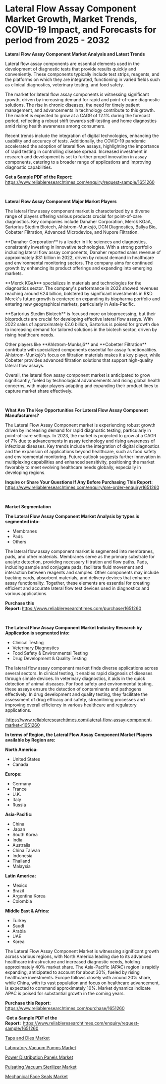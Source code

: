 <p><h1>Lateral Flow Assay Component Market Growth, Market Trends, COVID-19 Impact, and Forecasts for period from 2025 - 2032</h1></p><p><strong>Lateral Flow Assay Component Market Analysis and Latest Trends</strong></p>
<p><p>Lateral flow assay components are essential elements used in the development of diagnostic tests that provide results quickly and conveniently. These components typically include test strips, reagents, and the platforms on which they are integrated, functioning in varied fields such as clinical diagnostics, veterinary testing, and food safety.</p><p>The market for lateral flow assay components is witnessing significant growth, driven by increasing demand for rapid and point-of-care diagnostic solutions. The rise in chronic diseases, the need for timely patient management, and advancements in technology contribute to this growth. The market is expected to grow at a CAGR of 12.1% during the forecast period, reflecting a robust shift towards self-testing and home diagnostics amid rising health awareness among consumers.</p><p>Recent trends include the integration of digital technologies, enhancing the usability and accuracy of tests. Additionally, the COVID-19 pandemic accelerated the adoption of lateral flow assays, highlighting the importance of rapid testing in controlling disease spread. Increased investment in research and development is set to further propel innovation in assay components, catering to a broader range of applications and improving diagnostic capabilities.</p></p>
<p><strong>Get a Sample PDF of the Report:&nbsp;</strong> <a href="https://www.reliableresearchtimes.com/enquiry/request-sample/1651260?utm_campaign=3546&utm_medium=2&utm_source=Github&utm_content=ia&utm_term=23032025&utm_id=lateral-flow-assay-component">https://www.reliableresearchtimes.com/enquiry/request-sample/1651260</a></p>
<p>&nbsp;</p>
<p><strong>Lateral Flow Assay Component Major Market Players</strong></p>
<p><p>The lateral flow assay component market is characterized by a diverse range of players offering various products crucial for point-of-care diagnostics. Key companies include Danaher Corporation, Merck KGaA, Sartorius Stedim Biotech, Ahlstrom-Munksjö, DCN Diagnostics, Ballya Bio, Cobetter Filtration, Advanced Microdevice, and Nupore Filtration.</p><p>**Danaher Corporation** is a leader in life sciences and diagnostics, consistently investing in innovative technologies. With a strong portfolio including lateral flow assay components, Danaher reported sales revenue of approximately $31 billion in 2022, driven by robust demand in healthcare and environmental monitoring sectors. The company aims for continued growth by enhancing its product offerings and expanding into emerging markets.</p><p>**Merck KGaA** specializes in materials and technologies for the diagnostics sector. The company's performance in 2022 showed revenues reaching around €24 billion, bolstered by significant investments in R&D. Merck's future growth is centered on expanding its biopharma portfolio and entering new geographical markets, particularly in Asia-Pacific.</p><p>**Sartorius Stedim Biotech** is focused more on bioprocessing, but their bioproducts are crucial for developing effective lateral flow assays. With 2022 sales of approximately €2.6 billion, Sartorius is poised for growth due to increasing demand for tailored solutions in the biotech sector, driven by rising healthcare needs.</p><p>Other players like **Ahlstrom-Munksjö** and **Cobetter Filtration** contribute with specialized components essential for assay functionalities. Ahlstrom-Munksjö's focus on filtration materials makes it a key player, while Cobetter provides advanced filtration solutions that support high-quality lateral flow assays.</p><p>Overall, the lateral flow assay component market is anticipated to grow significantly, fueled by technological advancements and rising global health concerns, with major players adapting and expanding their product lines to capture market share effectively.</p></p>
<p>&nbsp;</p>
<p><strong>What Are The Key Opportunities For Lateral Flow Assay Component Manufacturers?</strong></p>
<p><p>The Lateral Flow Assay Component market is experiencing robust growth driven by increasing demand for rapid diagnostic testing, particularly in point-of-care settings. In 2023, the market is projected to grow at a CAGR of 7% due to advancements in assay technology and rising awareness of infectious diseases. Key trends include the integration of digital diagnostics and the expansion of applications beyond healthcare, such as food safety and environmental monitoring. Future outlook suggests further innovation in multiplexing capabilities and enhanced sensitivity, positioning the market favorably to meet evolving healthcare needs globally, especially in developing regions.</p></p>
<p><strong>Inquire or Share Your Questions If Any Before Purchasing This Report:</strong> <a href="https://www.reliableresearchtimes.com/enquiry/pre-order-enquiry/1651260?utm_campaign=3546&utm_medium=2&utm_source=Github&utm_content=ia&utm_term=23032025&utm_id=lateral-flow-assay-component">https://www.reliableresearchtimes.com/enquiry/pre-order-enquiry/1651260</a></p>
<p>&nbsp;</p>
<p><strong>Market Segmentation</strong></p>
<p><strong>The Lateral Flow Assay Component Market Analysis by types is segmented into:</strong></p>
<p><ul><li>Membranes</li><li>Pads</li><li>Others</li></ul></p>
<p><p>The lateral flow assay component market is segmented into membranes, pads, and other materials. Membranes serve as the primary substrate for analyte detection, providing necessary filtration and flow paths. Pads, including sample and conjugate pads, facilitate fluid movement and interaction between reagents and samples. Other components may include backing cards, absorbent materials, and delivery devices that enhance assay functionality. Together, these elements are essential for creating efficient and accurate lateral flow test devices used in diagnostics and various applications.</p></p>
<p><strong>Purchase this Report:&nbsp;</strong><a href="https://www.reliableresearchtimes.com/purchase/1651260?utm_campaign=3546&utm_medium=2&utm_source=Github&utm_content=ia&utm_term=23032025&utm_id=lateral-flow-assay-component">https://www.reliableresearchtimes.com/purchase/1651260</a></p>
<p>&nbsp;</p>
<p><strong>The Lateral Flow Assay Component Market Industry Research by Application is segmented into:</strong></p>
<p><ul><li>Clinical Testing</li><li>Veterinary Diagnostics</li><li>Food Safety & Environmental Testing</li><li>Drug Development & Quality Testing</li></ul></p>
<p><p>The lateral flow assay component market finds diverse applications across several sectors. In clinical testing, it enables rapid diagnosis of diseases through simple devices. In veterinary diagnostics, it aids in the quick detection of animal diseases. For food safety and environmental testing, these assays ensure the detection of contaminants and pathogens effectively. In drug development and quality testing, they facilitate the assessment of drug efficacy and safety, streamlining processes and improving overall efficiency in various healthcare and regulatory applications.</p></p>
<p><a href="https://www.reliableresearchtimes.com/lateral-flow-assay-component-market-r1651260?utm_campaign=3546&utm_medium=2&utm_source=Github&utm_content=ia&utm_term=23032025&utm_id=lateral-flow-assay-component">&nbsp;https://www.reliableresearchtimes.com/lateral-flow-assay-component-market-r1651260</a></p>
<p><strong>In terms of Region, the Lateral Flow Assay Component Market Players available by Region are:</strong></p>
<p>
    <p> <strong> North America: </strong>
        <ul>
            <li>United States</li>
            <li>Canada</li>
        </ul>
        </p> 
    <p> <strong> Europe: </strong>
        <ul>
            <li>Germany</li>
            <li>France</li>
            <li>U.K.</li>
            <li>Italy</li>
            <li>Russia</li>
        </ul>
        </p> 
    <p> <strong> Asia-Pacific: </strong>
        <ul>
            <li>China</li>
            <li>Japan</li>
            <li>South Korea</li>
            <li>India</li>
            <li>Australia</li>
            <li>China Taiwan</li>
            <li>Indonesia</li>
            <li>Thailand</li>
            <li>Malaysia</li>
        </ul>
        </p> 
    <p> <strong> Latin America: </strong>
        <ul>
            <li>Mexico</li>
            <li>Brazil</li>
            <li>Argentina Korea</li>
            <li>Colombia</li>
        </ul>
        </p> 
    <p> <strong> Middle East & Africa: </strong>
        <ul>
            <li>Turkey</li>
            <li>Saudi</li>
            <li>Arabia</li>
            <li>UAE</li>
            <li>Korea</li>
        </ul>
    </p>
    </p>
<p><p>The Lateral Flow Assay Component Market is witnessing significant growth across various regions, with North America leading due to its advanced healthcare infrastructure and increased diagnostic needs, holding approximately 40% market share. The Asia-Pacific (APAC) region is rapidly expanding, anticipated to account for about 30%, fueled by rising healthcare investments. Europe follows closely with around 20% share, while China, with its vast population and focus on healthcare advancement, is expected to command approximately 10%. Market dynamics indicate APAC is poised for substantial growth in the coming years.</p></p>
<p><strong>Purchase this Report: </strong><a href="https://www.reliableresearchtimes.com/purchase/1651260?utm_campaign=3546&utm_medium=2&utm_source=Github&utm_content=ia&utm_term=23032025&utm_id=lateral-flow-assay-component">https://www.reliableresearchtimes.com/purchase/1651260</a></p>
<p>&nbsp;<strong>Get a Sample PDF of the Report:&nbsp;&nbsp;</strong><a href="https://www.reliableresearchtimes.com/enquiry/request-sample/1651260?utm_campaign=3546&utm_medium=2&utm_source=Github&utm_content=ia&utm_term=23032025&utm_id=lateral-flow-assay-component">https://www.reliableresearchtimes.com/enquiry/request-sample/1651260</a></p>
<p><strong></strong></p>
<p><p><a href="https://www.linkedin.com/pulse/complete-analysis-taps-dies-market-size-segments-45-forecast-2025-u04ve?utm_campaign=3546&utm_medium=2&utm_source=Github&utm_content=ia&utm_term=23032025&utm_id=lateral-flow-assay-component">Taps and Dies Market</a></p><p><a href="https://www.linkedin.com/pulse/foreign-opportunities-market-dynamics-laboratory-vacuum-pumps-ztgle?utm_campaign=3546&utm_medium=2&utm_source=Github&utm_content=ia&utm_term=23032025&utm_id=lateral-flow-assay-component">Laboratory Vacuum Pumps Market</a></p><p><a href="https://www.linkedin.com/pulse/future-power-distribution-panels-market-global-forecast-trends-lqdhe?utm_campaign=3546&utm_medium=2&utm_source=Github&utm_content=ia&utm_term=23032025&utm_id=lateral-flow-assay-component">Power Distribution Panels Market</a></p><p><a href="https://www.linkedin.com/pulse/evaluating-current-future-growth-potential-pulsating-vacuum-bup0c?utm_campaign=3546&utm_medium=2&utm_source=Github&utm_content=ia&utm_term=23032025&utm_id=lateral-flow-assay-component">Pulsating Vacuum Sterilizer Market</a></p><p><a href="https://www.linkedin.com/pulse/revenue-market-growth-insights-mechanical-face-seals-tqqee?utm_campaign=3546&utm_medium=2&utm_source=Github&utm_content=ia&utm_term=23032025&utm_id=lateral-flow-assay-component">Mechanical Face Seals Market</a></p></p>